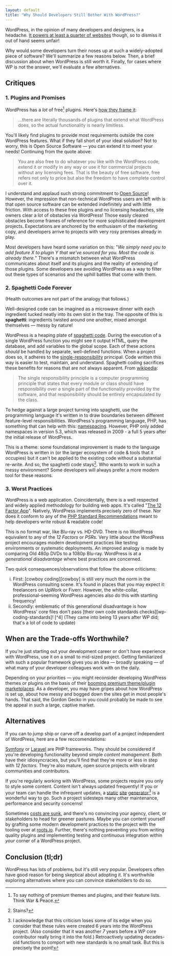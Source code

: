 ```yaml
---
layout: default
title: "Why Should Developers Still Bother With WordPress?"
---
```


WordPress, in the opinion of many developers and designers, is a headache. [It
powers at least a quarter of websites][wp-usage] though, so to dismiss it out of
hand seems unfair!

Why would some developers turn their noses up at such a widely-adopted piece of
software? We'll summarize a few reasons below. Then, a brief discussion about
when WordPress is still worth it. Finally, for cases where WP is not the answer,
we'll evaluate a few alternatives.

## Critiques

### 1. Plugins and Promises

WordPress has a *lot* of free[^1] plugins. Here's [how they frame
it][wp-plugins-copy]:

> ...there are literally thousands of plugins that extend what WordPress does,
  so the actual functionality is nearly limitless.

You'll likely find plugins to provide most requirements outside the core
WordPress features. What if they fall short of your ideal solution? Not to
worry, this is Open Source Software &mdash; you can extend it to meet your
needs! Continuing from the quote above:

> You are also free to do whatever you like with the WordPress code, extend it
  or modify in any way or use it for commercial projects without any licensing
  fees. That is the beauty of free software, free refers not only to price but
  also the freedom to have complete control over it.

I understand and applaud such strong commitment to [Open Source][open-source]!
However, the impression that non-technical WordPress users are left with is that
open source software can be extended indefinitely and with little friction.
With access to these free plugins and no licensing headaches, site owners clear
a lot of obstacles via WordPress! Those easily cleared obstacles become frames
of reference for more sophisticated development projects. Expectations are
anchored by the enthusiasm of the marketing copy, and developers arrive to
projects with very rosy premises already in play.

Most developers have heard some variation on this: "*We simply need you to add
feature X to plugin Y that we've sourced for you. Most the code is already
there.*" There's a mismatch between what WordPress communicates about itself and
its plugins and the reality of extending of those plugins. Some developers see
avoiding WordPress as a way to filter out these types of scenarios and the
uphill battles that come with them.


### 2. Spaghetti Code Forever

(Health outcomes are not part of the analogy that follows.)

Well-designed code can be imagined as a microwave dinner with each ingredient
tucked neatly into its own slot in the tray. The opposite of this is
**spaghetti**: ingredients twisted around one another, mixed amongst themselves
&mdash; messy by nature!

WordPress is a heaping plate of [spaghetti code][spaghetti-code]. During the
execution of a single WordPress function you might see it output HTML, query the
database, and add variables to the global scope. Each of these actions *should*
be handled by separate, well-defined functions. When a project does so, it
adheres to the [single-responsibility] principal. Code written this way is
easier to test, maintain, and understand. Spaghetti coding sacrifices these
benefits for reasons that are not always apparent. From
[wikipedia][single-responsibility]:

> The single responsibility principle is a computer programming principle that
  states that every module or class should have responsibility over a single
  part of the functionality provided by the software, and that responsibility
  should be entirely encapsulated by the class.

To hedge against a large project turning into spaghetti, use the programming
language it's written in to draw boundaries between different feature-level
responsibilities. WordPress's programming language, PHP, has something that
can help with this: [namespacing][namespacing]. However, PHP only added
namespaces in version 5.3, which was released in 2009 - a full 5 years after the
initial release of WordPress.

This is a theme: some foundational improvement is made to the language WordPress
is written in (or the larger ecosystem of code & tools that it occupies) but it
can't be applied to the existing code without a substantial re-write. And so,
the spaghetti code stays[^2]. Who wants to work in such a messy environment?
Some developers will always prefer a more modern tool for these reasons.


### 3. Worst Practices

WordPress is a web application. Coincidentally, there is a well respected and
widely applied methodology for building web apps. It's called "[The 12 Factor
App][12-factor]". Natively, WordPress implements precisely zero of these. Nor
does it conform to any of the [PHP Standard Recommendations][psrs] meant to
help developers write robust & readable code!

This is no format war, like Blu-ray vs. HD-DVD. There is no WordPress equivalent
to any of the *12 Factors* or *PSRs*. Very little about the WordPress project
encourages modern development practices like testing environments or systematic
deployments. An improved analogy is made by comparing Old 480p DVDs to a 1080p
Blu-ray. WordPress is at a *generational disadvantage* where best practices are
concerned.

Two quick consequences/observations that follow the above criticisms:

<ul style="list-style-type: lower-roman;">

<li>First: [cowboy coding][cowboy] is still very much the norm in the WordPress
consulting scene. It's found in places that you may expect it: freelancers on
UpWork or Fiverr. However, the white-collar, professional-seeming WordPress
agencies also do this with startling frequency!</li>

<li> Secondly: emblematic of this generational disadvantage is how WordPress' core
files don't pass [their own code standards checks][wp-coding-standards]! [^4]
(They came into being 13 years after WP did; that's a lot of code to
update)</li>

</ul>


## When are the Trade-offs Worthwhile?

If you're just starting out your development career or don't have experience
with WordPress, use it on a small to mid-sized project. Getting familiarized
with such a popular framework gives you an idea &mdash; broadly speaking &mdash;
of what many of your developer colleagues work with on the daily.

Depending on your priorities &mdash; you might reconsider developing WordPress
themes or plugins on the basis of their [booming premium theme/plugin
marketplaces][wp-marketplaces]. As a developer, you may have gripes about how
WordPress is set up, about how messy and bogged down the sites get in most
people's hands. That said, the Gordon Gecko in you could probably be made to see
the appeal in such a large, captive market.


## Alternatives

If you can to jump ship or carve off a develop part of a project independent
of WordPress, here are a few reccomendations:

[Symfony][symfony] or [Laravel][laravel] are PHP frameworks. They should be
considered if you're developing functionality beyond simple *content
management*. Both have their idiosyncracies, but you'll find that they're more
or less in step with *12 factors*. They're also mature, open source projects
with vibrant communities and contributors.

If you're regularly working with WordPress, some projects require you only to
style some content. Content isn't always updated frequently! If you or your team
can handle the infrequent updates, a [static][jekyll] [site][next]
[generator][hugo][^3] is a wonderful way to go. Such a project sidesteps many
other maintenance, performance and security concerns!

Sometimes [costs are sunk][sunk-costs], and there's no convincing your agency,
client, or stakeholders to head for greener pastures. Maybe you can content
yourself by grafting some modern development practices to the project with the
tooling over at [roots.io](https://roots.io). Further, there's nothing
preventing you from writing quality plugins and implementing testing and
continuous integration within *your* corner of a WordPress project.

## Conclusion (tl;dr)

WordPress has lots of problems, but it's still very popular. Developers often
have good reason for being skeptical about adopting it. It's worthwhile
exploring alternatives where you can convince stakeholders to do so.


[12-factor]: https://12factor.net/
[wp-usage]: https://www.codeinwp.com/blog/wordpress-statistics/#popularity
[wp-coding-standards]: https://github.com/WordPress-Coding-Standards/WordPress-Coding-Standards/blob/develop/README.md#project-history
[open-source]: https://en.wikipedia.org/wiki/Open-source_software
[cowboy]: https://en.wikipedia.org/wiki/Cowboy_coding
[wp-plugins-copy]: https://wordpress.org/about/features/
[single-responsibility]: https://en.wikipedia.org/wiki/Single_responsibility_principle
[spaghetti-code]: https://en.wikipedia.org/wiki/Spaghetti_code
[psrs]: https://www.php-fig.org/psr/
[sunk-costs]: https://link.springer.com/chapter/10.1007%2F978-3-642-30350-0_11
[wp-marketplaces]: https://kinsta.com/blog/themeforest-pros-cons/
[symfony]: https://symfony.com/
[laravel]: https://laravel.com/
[jekyll]: https://jekyllrb.com/
[next]: https://nextjs.org/learn/
[hugo]: https://gohugo.io/
[namespacing]: http://php.net/manual/en/language.namespaces.rationale.php

[^1]: To say nothing of premium themes and plugins, and their feature lists.
      Think War & Peace.

[^2]: Stains?

[^3]: I acknowledge that this criticism loses some of its edge when you consider
      that these rules were created 6 years into the WordPress project. (Also
      consider that it was another *7* years before a WP core contributor really
      bring it into the fold.) Retroactively updating decades-old functions to
      comport with new standards is no small task. But this is precisely the
      point!

[^4]: A very cool seeming, quixotic take: https://wp2static.com/
